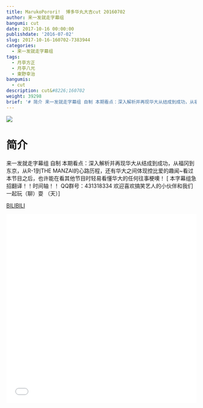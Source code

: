 ```yaml
---
title: MarukoPorori!  博多华丸大吉cut 20160702
author: 来一发就走字幕组
bangumi: cut
date: 2017-10-16 00:00:00
publishdate: '2016-07-02'
slug: 2017-10-16-160702-7383944
categories:
  - 来一发就走字幕组
tags:
  - 月亭方正
  - 月亭八光
  - 東野幸治
bangumis:
  - cut
description: cut&#8226;160702
weight: 39298
brief: '# 简介 来一发就走字幕组 自制 本期看点：深入解析并再现华大从结成到成功，从福冈到东京，从R-1到THE MANZAI的心路历程，还有华大之间体现控比爱的趣闻~看过本节目之后，也许能在看其他节目时轻易看懂华大的任何往事梗噢！'
---
```


![](https://i.imgur.com/7Ka4LZE.jpg)

# 简介  
来一发就走字幕组 自制
本期看点：深入解析并再现华大从结成到成功，从福冈到东京，从R-1到THE MANZAI的心路历程，还有华大之间体现控比爱的趣闻~看过本节目之后，也许能在看其他节目时轻易看懂华大的任何往事梗噢！
[ 本字幕组急招翻译！！时间轴！！ QQ群号：431318334 欢迎喜欢搞笑艺人的小伙伴和我们一起玩（聊）耍 （天）]

  [BILIBILI](https://www.bilibili.com/video/av7383944/)


<div class="vcontainer">  <iframe class='video' src="//www.bilibili.com/blackboard/player.html?aid=7383944" width="100%" height="500" frameborder="0" allowfullscreen="allowfullscreen"></iframe></div>
